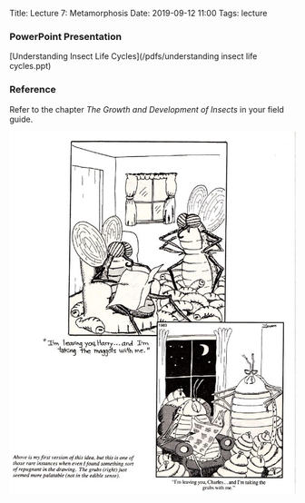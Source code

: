 Title: Lecture 7: Metamorphosis
Date: 2019-09-12 11:00
Tags: lecture


### PowerPoint Presentation
[Understanding Insect Life Cycles](/pdfs/understanding insect life cycles.ppt)

### Reference
Refer to the chapter *The Growth and Development of Insects* in your field guide.

![Gary Larson's immatures](/images/Larson-immatures.jpg)
